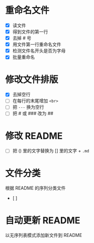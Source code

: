 # 重命名文件
- [x] 读文件
- [x] 得到文件的第一行
- [x] 去掉 # 号
- [x] 用文件第一行重命名文件
- [x] 检测文件名开头是否为字母
- [x] 批量重命名

# 修改文件排版
- [x] 去掉空行
- [ ] 在每行的末尾增加 `<br>`
- [ ] 把 `---` 换为空行
- [ ] 把 # 或 ### 改为 ##

# 修改 README
- [ ] 把 () 里的文字替换为 [] 里的文字 + `.md`

# 文件分类
根据 README 的序列分类文件
- [ ]

# 自动更新 README
以无序列表模式添加新文件到 README

